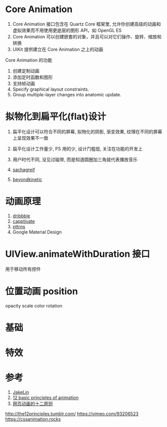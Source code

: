 # Core Animation

1. Core Animation 接口包含在 Quartz Core 框架里, 允许你创建高级的动画和虚拟效果而不用使用更底层的图形 API，如 OpenGL ES
2. Core Animation 可以创建嵌套的对象，并且可以对它们操作、旋转、缩放和转换
3. UIKit 提供建立在 Core Animation 之上的动画

Core Animation 的功能

1. 创建定制动画
2. 添加定时函数和图形
3. 支持帧动画
4. Specify graphical layout constraints.
5. Group multiple-layer changes into anatomic update.

# 拟物化到扁平化(flat)设计

1. 扁平化设计可以符合不同的屏幕, 拟物化的阴影, 渐变效果, 纹理在不同的屏幕上呈现效果不一致
2. 扁平化设计工作量少, PS 用的少, 设计门槛低, 关注在功能的开发上
3. 用户时代不同, 没见过磁带, 而是知道圆圈加三角就代表播放音乐

1. [sachagreif](http://sachagreif.com/)
2. [beyondkinetic](http://www.beyondkinetic.com/)

# 动画原理

1. [dribbble](https://dribbble.com/)
2. [capptivate](http://capptivate.co/)
3. [pttrns](http://pttrns.com)
4. Google Material Design

# UIView.animateWithDuration 接口

用于移动所有控件

# 位置动画 position

opacity
scale
color
rotation

# 基础

# 特效

# 参考

1. [JakeLin](https://github.com/JakeLin/iOSAnimationSample)
1. [12 basic principles of animation](https://en.wikipedia.org/wiki/12_basic_principles_of_animation)
2. [网页动画的十二原则](http://www.jianshu.com/p/1858a8733ba3)

http://the12principles.tumblr.com/
https://vimeo.com/93206523
https://cssanimation.rocks
